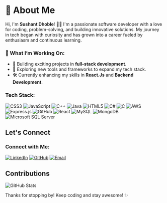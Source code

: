 # 👋 About Me  

Hi, I'm **Sushant Dhoble**! 👨‍💻 I'm a passionate software developer with a love for coding, problem-solving, and building innovative solutions. My journey in tech began with curiosity and has grown into a career fueled by enthusiasm and continuous learning.  

### 🔭 What I’m Working On:
- 🌟 Building exciting projects in **full-stack development**.
- 🚀 Exploring new tools and frameworks to expand my tech stack.  
- 🛠️ Currently enhancing my skills in **React.Js** and **Backend Development**. 

### Tech Stack:

![CSS3](https://img.shields.io/badge/CSS3-1572B6?style=flat-square&logo=css3&logoColor=white)
![JavaScript](https://img.shields.io/badge/JavaScript-F7DF1E?style=flat-square&logo=javascript&logoColor=black)
![C++](https://img.shields.io/badge/C++-00599C?style=flat-square&logo=c%2B%2B&logoColor=white)
![Java](https://img.shields.io/badge/Java-007396?style=flat-square&logo=java&logoColor=white)
![HTML5](https://img.shields.io/badge/HTML5-E34F26?style=flat-square&logo=html5&logoColor=white)
![C#](https://img.shields.io/badge/C%23-239120?style=flat-square&logo=c-sharp&logoColor=white)
![C](https://img.shields.io/badge/C-A8B9CC?style=flat-square&logo=c&logoColor=black)
![AWS](https://img.shields.io/badge/AWS-232F3E?style=flat-square&logo=amazon-aws&logoColor=white)
![Express.js](https://img.shields.io/badge/Express.js-000000?style=flat-square&logo=express&logoColor=white)
![GitHub](https://img.shields.io/badge/GitHub-181717?style=flat-square&logo=github&logoColor=white)
![React](https://img.shields.io/badge/React-61DAFB?style=flat-square&logo=react&logoColor=black)
![MySQL](https://img.shields.io/badge/MySQL-4479A1?style=flat-square&logo=mysql&logoColor=white)
![MongoDB](https://img.shields.io/badge/MongoDB-47A248?style=flat-square&logo=mongodb&logoColor=white)
![Microsoft SQL Server](https://img.shields.io/badge/Microsoft%20SQL%20Server-CC2927?style=flat-square&logo=microsoft-sql-server&logoColor=white)



## Let's Connect

### Connect with Me:

[![LinkedIn](https://img.shields.io/badge/LinkedIn-0077B5?style=for-the-badge&logo=linkedin&logoColor=white)](https://www.linkedin.com/in/sushant0607)
[![GitHub](https://img.shields.io/badge/GitHub-181717?style=for-the-badge&logo=github&logoColor=white)](https://github.com/sushant0607)
[![Email](https://img.shields.io/badge/Email-D14836?style=for-the-badge&logo=gmail&logoColor=white)](mailto:your-email@example.com)

## Contributions

![GitHub Stats](https://github-readme-stats.vercel.app/api?username=sushant0607&show_icons=true&theme=radical)

Thanks for stopping by! Keep coding and stay awesome! ✨
